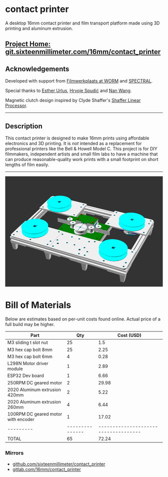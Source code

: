 # contact printer

A desktop 16mm contact printer and film transport platform made using 3D printing and aluminum extrusion.

## [Project Home: git.sixteenmillimeter.com/16mm/contact_printer](https://git.sixteenmillimeter.com/16mm/contact_printer)

## Acknowledgements

Developed with support from [Filmwerkplaats at WORM](https://worm.org/spaces/filmwerkplaats/) and [SPECTRAL](http://www.spectral-cinematics.eu/).

Special thanks to [Esther Urlus](https://estherurlus.hotglue.me/), [Hrvoje Spudić](https://hrvojespudic.net/) and [Nan Wang](https://nanwang.org/).

Magnetic clutch design inspired by Clyde Shaffer's [Shaffer Linear Processor](https://clydeshaffer.com/slp/).

---

## Description

This contact printer is designed to make 16mm prints using affordable electronics and 3D printing.
It is *not* intended as a replacement for professional printers like the Bell & Howell Model C.
This project is for DIY filmmakers, independent artists and small film labs to have a machine that can produce reasonable-quality work prints with a small footprint on short lengths of film easily.


---

![contact printer render](https://github.com/sixteenmillimeter/contact_printer/blob/master/img/contact_printer.png?raw=true)

# Bill of Materials

Below are estimates based on per-unit costs found online.
Actual price of a full build may be higher.

<!-- bom -->

|                Part                 | Qty | Cost (USD) |
|-------------------------------------|-----|------------|
| M3 sliding t slot nut               | 25  | 1.5        |
| M3 hex cap bolt 8mm                 | 25  | 2.25       |
| M3 hex cap bolt 6mm                 | 4   | 0.28       |
| L298N Motor driver module           | 1   | 2.89       |
| ESP32 Dev board                     | 1   | 6.66       |
| 250RPM DC geared motor              | 2   | 29.98      |
| 2020 Aluminum extrusion 420mm       | 2   | 5.22       |
| 2020 Aluminum extrusion 260mm       | 4   | 6.44       |
| 100RPM DC geared motor with encoder | 1   | 17.02      |
|---------|---------------|------------------------------------|
| TOTAL   | 65            | 72.24                              |

<!-- /bom -->

### Mirrors

* [github.com/sixteenmillimeter/contact_printer](https://github.com/sixteenmillimeter/contact_printer)
* [gitlab.com/16mm/contact_printer](https://gitlab.com/16mm/contact_printer)
